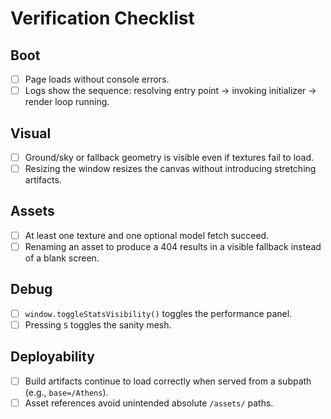 # Verification Checklist

## Boot
- [ ] Page loads without console errors.
- [ ] Logs show the sequence: resolving entry point → invoking initializer → render loop running.

## Visual
- [ ] Ground/sky or fallback geometry is visible even if textures fail to load.
- [ ] Resizing the window resizes the canvas without introducing stretching artifacts.

## Assets
- [ ] At least one texture and one optional model fetch succeed.
- [ ] Renaming an asset to produce a 404 results in a visible fallback instead of a blank screen.

## Debug
- [ ] `window.toggleStatsVisibility()` toggles the performance panel.
- [ ] Pressing `S` toggles the sanity mesh.

## Deployability
- [ ] Build artifacts continue to load correctly when served from a subpath (e.g., `base=/Athens`).
- [ ] Asset references avoid unintended absolute `/assets/` paths.
